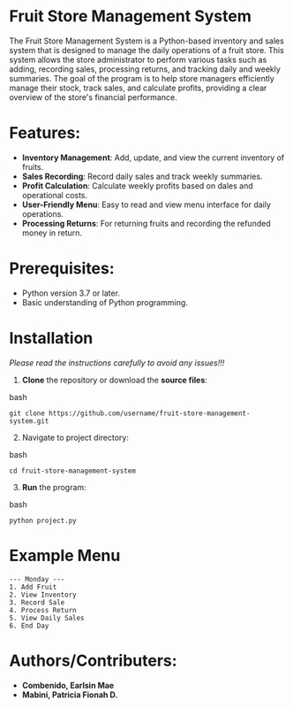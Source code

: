 # Fruit Store Management System

The Fruit Store Management System is a Python-based inventory and sales system that is designed to manage the daily operations of a fruit store. This system allows the store administrator to perform various tasks such as adding, recording sales, processing returns, and tracking daily and weekly summaries. The goal of the program is to help store managers efficiently manage their stock, track sales, and calculate profits, providing a clear overview of the store's financial performance.

# Features:
 
 - **Inventory Management**: Add, update, and view the current inventory of fruits.
 - **Sales Recording**: Record daily sales and track weekly summaries.
 - **Profit Calculation**: Calculate weekly profits based on dales and operational costs.
 - **User-Friendly Menu**: Easy to read and view menu interface for daily operations.
 - **Processing Returns**: For returning fruits and recording the refunded money in return.

# Prerequisites:
 
 - Python version 3.7 or later.
 - Basic understanding of Python programming.

# Installation

*Please read the instructions carefully to avoid any issues!!!*

1. **Clone** the repository or download the **source files**:

bash
```
git clone https://github.com/username/fruit-store-management-system.git
```

2. Navigate to project directory:

bash
```
cd fruit-store-management-system
```

3. **Run** the program:

bash
```
python project.py
```

# Example Menu

```
--- Monday ---
1. Add Fruit
2. View Inventory
3. Record Sale
4. Process Return
5. View Daily Sales
6. End Day
```

# Authors/Contributers:

 - **Combenido, Earlsin Mae**
 - **Mabini, Patricia Fionah D.**
